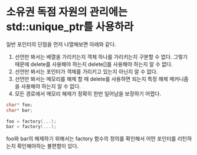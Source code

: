 # 소유권 독점 자원의 관리에는 std::unique_ptr를 사용하라

일반 포인터의 단점을 먼저 나열해보면 아래와 같다.

 1. 선언만 봐서는 배열을 가리키는지 객체 하나를 가리키는지 구분할 수 없다.
    그렇기 때문에 delete를 사용해야 하는지 delete[]를 사용해야 하는지 알 수 없다.
 2. 선언만 봐서는 포인터가 객체를 가리키고 있는지 아닌지 알 수 없다.
 3. 선언만 봐서는 메모리를 해제 할 때 delete를 사용하면 되는지 특정 해제 메커니즘을 사용해야 하는지 알 수 없다.
 4. 모든 경로에서 메모리 해제가 정확히 한번 일어남을 보장하기 어렵다.

```c++
char* foo;
char* bar;
 
foo = factory(...);
bar = factory(...);
```

foo와 bar의 해제하기 위해서는 factory 함수의 정의를 확인해서 어떤 포인터를 리턴하는지 확인해야하는 불편함이 있다.
